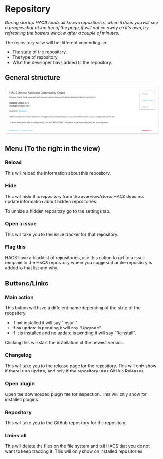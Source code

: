 # Repository

_During startup HACS loads all known repositories, when it does you will see a progressbar at the top of the page, if will not go away on it's own, try refreshing the bowers window after a couple of minutes._

The repository view will be different depending on:

- The state of the repository.
- The type of repository.
- What the developer have added to the repository.

## General structure

![hacs](../images/hacs.png)


## Menu (To the right in the view)

### Reload

This will reload the information about this repository.

### Hide

This will hide this repository from the overview/store.
HACS does not update information about hidden repositories.

To unhide a hidden repository go to the settings tab.

### Open a issue

This will take you to the issue tracker for that repository.

### Flag this

HACS have a blacklist of repositories, use this option to get to a issue template in the HACS repository where you suggest that the repository is added to that list and why.

## Buttons/Links

### Main action

This button will have a different name depending of the state of the reopsitory.

- If not installed it will say "Install".
- If an update is pending it will say "Upgrade".
- If it is installed and no update is pending it will say "Reinstall".

Clicking this will start the installation of the newest version.

### Changelog

This will take you to the release page for the repository.
This will only show if there is an update, and only if the repository uses GitHub Releases.

### Open plugin

Open the downloaded plugin file for inspection.
This will only show for installed plugins.

### Repository

This will take you to the GitHub repository for the repository.

### Uninstall

This will delete the files on the file system and tell HACS that you do not want to keep tracking it.
This will only show on installed repositories.
